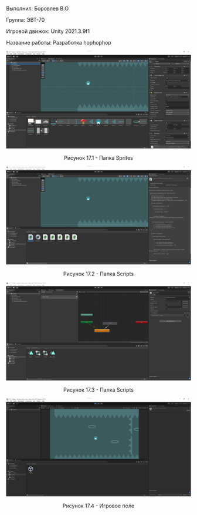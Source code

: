 <p align="left">
  Выполнил: Боровлев В.О
  </p>
<p align="left"> Группа: ЭВТ-70
  </p>
<p align="left"> Игровой движок: Unity 2021.3.9f1
  </p>
<p align="left"> Название работы: Разработка hophophop
  </p>

  
<p align="center">
  <img src="1.png"/>
</p>


<p align="center">
Рисунок 17.1 - Папка Sprites
</p>


<p align="center">
  <img src="2.png"/>
</p>


<p align="center">
Рисунок 17.2 - Папка Scripts
</p>


<p align="center">
  <img src="3.png"/>
</p>


<p align="center">
Рисунок 17.3 - Папка Scripts
</p>


<p align="center">
  <img src="4.png"/>
</p>


<p align="center">
Рисунок 17.4 - Игровое поле
</p>

